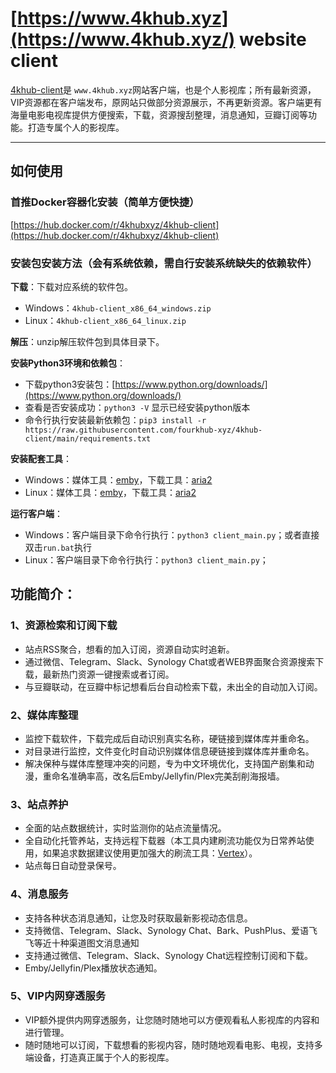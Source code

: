 # [https://www.4khub.xyz](https://www.4khub.xyz/) website client

[4khub-client](https://www.4khub.xyz/)是 `www.4khub.xyz`网站客户端，也是个人影视库；所有最新资源，VIP资源都在客户端发布，原网站只做部分资源展示，不再更新资源。客户端更有海量电影电视库提供方便搜索，下载，资源搜刮整理，消息通知，豆瓣订阅等功能。打造专属个人的影视库。

---

## 如何使用
### 首推Docker容器化安装（简单方便快捷）
[https://hub.docker.com/r/4khubxyz/4khub-client](https://hub.docker.com/r/4khubxyz/4khub-client)


### 安装包安装方法（会有系统依赖，需自行安装系统缺失的依赖软件）
**下载**：下载对应系统的软件包。

- Windows：`4khub-client_x86_64_windows.zip`
- Linux：`4khub-client_x86_64_linux.zip`

**解压**：unzip解压软件包到具体目录下。

**安装Python3环境和依赖包**：

- 下载python3安装包：[https://www.python.org/downloads/](https://www.python.org/downloads/)
- 查看是否安装成功：`python3 -V` 显示已经安装python版本
- 命令行执行安装最新依赖包：`pip3 install -r https://raw.githubusercontent.com/fourkhub-xyz/4khub-client/main/requirements.txt`


**安装配套工具**：

- Windows：媒体工具：[emby](https://emby.media/download.html)，下载工具：[aria2](https://github.com/aria2/aria2/releases/)
- Linux：媒体工具：[emby](https://emby.media/download.html)，下载工具：[aria2](https://github.com/aria2/aria2/releases/)

**运行客户端**：

- Windows：客户端目录下命令行执行：`python3 client_main.py`；或者直接双击`run.bat`执行
- Linux：客户端目录下命令行执行：`python3 client_main.py`；



## 功能简介：


### 1、资源检索和订阅下载
* 站点RSS聚合，想看的加入订阅，资源自动实时追新。
* 通过微信、Telegram、Slack、Synology Chat或者WEB界面聚合资源搜索下载，最新热门资源一键搜索或者订阅。
* 与豆瓣联动，在豆瓣中标记想看后台自动检索下载，未出全的自动加入订阅。

### 2、媒体库整理
* 监控下载软件，下载完成后自动识别真实名称，硬链接到媒体库并重命名。
* 对目录进行监控，文件变化时自动识别媒体信息硬链接到媒体库并重命名。
* 解决保种与媒体库整理冲突的问题，专为中文环境优化，支持国产剧集和动漫，重命名准确率高，改名后Emby/Jellyfin/Plex完美刮削海报墙。

### 3、站点养护
* 全面的站点数据统计，实时监测你的站点流量情况。
* 全自动化托管养站，支持远程下载器（本工具内建刷流功能仅为日常养站使用，如果追求数据建议使用更加强大的刷流工具：<a href="https://github.com/vertex-app/vertex" target="_blank">Vertex</a>）。
* 站点每日自动登录保号。

### 4、消息服务
* 支持各种状态消息通知，让您及时获取最新影视动态信息。
* 支持微信、Telegram、Slack、Synology Chat、Bark、PushPlus、爱语飞飞等近十种渠道图文消息通知
* 支持通过微信、Telegram、Slack、Synology Chat远程控制订阅和下载。
* Emby/Jellyfin/Plex播放状态通知。

### 5、VIP内网穿透服务
* VIP额外提供内网穿透服务，让您随时随地可以方便观看私人影视库的内容和进行管理。
* 随时随地可以订阅，下载想看的影视内容，随时随地观看电影、电视，支持多端设备，打造真正属于个人的影视库。

